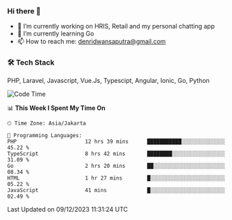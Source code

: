 ### Hi there 👋

- 🔭 I’m currently working on HRIS, Retail and my personal chatting app
- 🌱 I’m currently learning Go
- 📫 How to reach me: denridwansaputra@gmail.com


### 🛠 Tech Stack
PHP, Laravel, Javascript, Vue.Js, Typescipt, Angular, Ionic, Go, Python


<!--START_SECTION:waka-->
![Code Time](http://img.shields.io/badge/Code%20Time-3%2C964%20hrs%207%20mins-blue)

📊 **This Week I Spent My Time On** 

```text
🕑︎ Time Zone: Asia/Jakarta

💬 Programming Languages: 
PHP                      12 hrs 39 mins      ███████████░░░░░░░░░░░░░░   45.22 % 
TypeScript               8 hrs 42 mins       ████████░░░░░░░░░░░░░░░░░   31.09 % 
Go                       2 hrs 20 mins       ██░░░░░░░░░░░░░░░░░░░░░░░   08.34 % 
HTML                     1 hr 27 mins        █░░░░░░░░░░░░░░░░░░░░░░░░   05.22 % 
JavaScript               41 mins             █░░░░░░░░░░░░░░░░░░░░░░░░   02.49 % 
```


 Last Updated on 09/12/2023 11:31:24 UTC
<!--END_SECTION:waka-->
